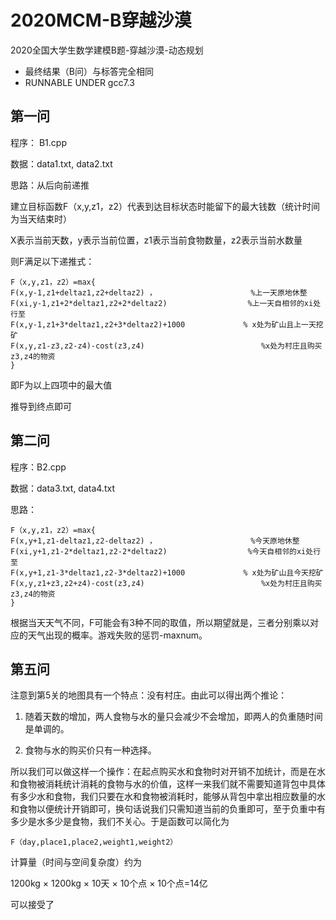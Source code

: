 # 2020MCM-B穿越沙漠
2020全国大学生数学建模B题-穿越沙漠-动态规划

- 最终结果（B问）与标答完全相同
- RUNNABLE UNDER gcc7.3

## 第一问
程序： B1.cpp

数据：data1.txt, data2.txt

思路：从后向前递推

建立目标函数F（x,y,z1，z2）代表到达目标状态时能留下的最大钱数（统计时间为当天结束时）

X表示当前天数，y表示当前位置，z1表示当前食物数量，z2表示当前水数量

则F满足以下递推式：
```
F（x,y,z1，z2）=max{
F(x,y-1,z1+deltaz1,z2+deltaz2) ，				  	 %上一天原地休整
F(xi,y-1,z1+2*deltaz1,z2+2*deltaz2)              	 %上一天自相邻的xi处行至
F(x,y-1,z1+3*deltaz1,z2+3*deltaz2)+1000				% x处为矿山且上一天挖矿
F(x,y,z1-z3,z2-z4)-cost(z3,z4)                       	%x处为村庄且购买z3,z4的物资
}
```
即F为以上四项中的最大值

推导到终点即可


## 第二问
程序：B2.cpp

数据：data3.txt, data4.txt

思路：
```
F（x,y,z1，z2）=max{
F(x,y+1,z1-deltaz1,z2-deltaz2) ，				  	 %今天原地休整
F(xi,y+1,z1-2*deltaz1,z2-2*deltaz2)              	 %今天自相邻的xi处行至
F(x,y+1,z1-3*deltaz1,z2-3*deltaz2)+1000				% x处为矿山且今天挖矿
F(x,y,z1+z3,z2+z4)-cost(z3,z4)                       	%x处为村庄且购买z3,z4的物资
}
```
根据当天天气不同，F可能会有3种不同的取值，所以期望就是，三者分别乘以对应的天气出现的概率。游戏失败的惩罚-maxnum。

## 第五问

注意到第5关的地图具有一个特点：没有村庄。由此可以得出两个推论：

1.	随着天数的增加，两人食物与水的量只会减少不会增加，即两人的负重随时间是单调的。

2.	食物与水的购买价只有一种选择。

所以我们可以做这样一个操作：在起点购买水和食物时对开销不加统计，而是在水和食物被消耗统计消耗的食物与水的价值，这样一来我们就不需要知道背包中具体有多少水和食物，我们只要在水和食物被消耗时，能够从背包中拿出相应数量的水和食物以便统计开销即可，换句话说我们只需知道当前的负重即可，至于负重中有多少是水多少是食物，我们不关心。于是函数可以简化为
```
F（day,place1,place2,weight1,weight2）
```
计算量（时间与空间复杂度）约为

1200kg $\times$ 1200kg $\times$ 10天 $\times$ 10个点 $\times$ 10个点=14亿

可以接受了
